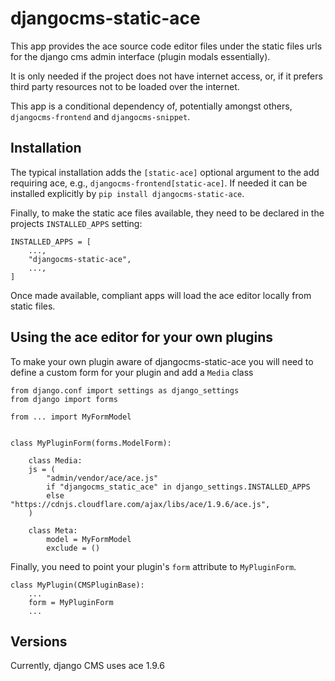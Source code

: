 # djangocms-static-ace

This app provides the ace source code editor files under the static files urls for the django cms admin 
interface (plugin modals essentially).

It is only needed if the project does not have internet access, or, if it prefers third party resources 
not to be loaded over the internet.

This app is a conditional dependency of, potentially amongst others, `djangocms-frontend` and
`djangocms-snippet`. 

## Installation

The typical installation adds the `[static-ace]` optional argument to the add requiring ace, e.g., 
`djangocms-frontend[static-ace]`. If needed it can be installed explicitly by `pip install djangocms-static-ace`.

Finally, to make the static ace files available, they need to be declared in the projects `INSTALLED_APPS` setting:

    INSTALLED_APPS = [
        ...,
        "djangocms-static-ace",
        ...,
    ]

Once made available, compliant apps will load the ace editor locally from
static files.

## Using the ace editor for your own plugins

To make your own plugin aware of djangocms-static-ace you will need to define a custom form for your 
plugin and add a `Media` class

    from django.conf import settings as django_settings
    from django import forms

    from ... import MyFormModel


    class MyPluginForm(forms.ModelForm):

        class Media:
        js = (
            "admin/vendor/ace/ace.js"
            if "djangocms_static_ace" in django_settings.INSTALLED_APPS
            else "https://cdnjs.cloudflare.com/ajax/libs/ace/1.9.6/ace.js",
        )

        class Meta:
            model = MyFormModel
            exclude = ()


Finally, you need to point your plugin's `form` attribute to `MyPluginForm`.

    class MyPlugin(CMSPluginBase):
        ...
        form = MyPluginForm
        ...


## Versions

Currently, django CMS uses ace 1.9.6
